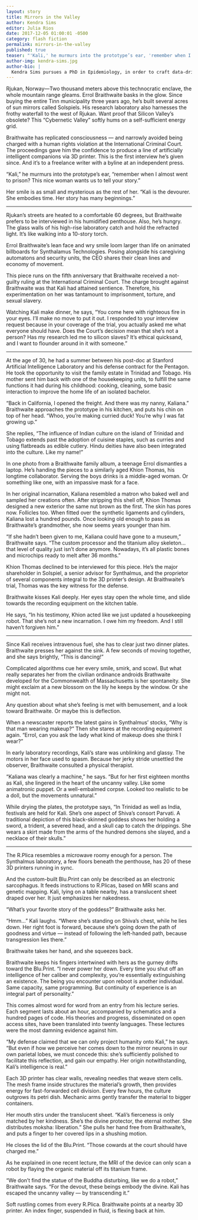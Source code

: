 ```yaml
---
layout: story
title: Mirrors in the Valley
author: Kendra Sims
editor: Julia Rios
date: 2017-12-05 01:00:01 -0500
category: flash fiction
permalink: mirrors-in-the-valley
published: true
teaser: "'Kali,' he murmurs into the prototype’s ear, 'remember when I almost went to prison? This nice woman wants us to tell your story.'"
author-img: kendra-sims.jpg
author-bio: |
  Kendra Sims pursues a PhD in Epidemiology, in order to craft data-driven narratives. When the realities of research don't satisfy her musings on race, mental health, and disability, she turns to fiction. Cross her palm with a cup of tea, and she just might read your Tarot cards.
---
```

Rjukan, Norway—Two thousand meters above this technocratic enclave, the whole mountain range gleams. Errol Braithwaite basks in the glow. Since buying the entire Tinn municipality three years ago, he’s built several acres of sun mirrors called Solspiels. His research laboratory also harnesses the frothy waterfall to the west of Rjukan. Want proof that Silicon Valley’s obsolete? This “Cybernetic Valley” softly hums on a self-sufficient energy grid.

Braithwaite has replicated consciousness — and narrowly avoided being charged with a human rights violation at the International Criminal Court. The proceedings gave him the confidence to produce a line of artificially intelligent companions via 3D printer. This is the first interview he’s given since. And it’s to a freelance writer with a byline at an independent press.

“Kali,” he murmurs into the prototype’s ear, “remember when I almost went to prison? This nice woman wants us to tell your story.”

Her smile is as small and mysterious as the rest of her. “Kali is the devourer. She embodies time. Her story has many beginnings.”

----

Rjukan’s streets are heated to a comfortable 60 degrees, but Braithwaite prefers to be interviewed in his humidified penthouse. Also, he’s hungry. The glass walls of his high-rise laboratory catch and hold the refracted light. It’s like walking into a 10-story torch.

Errol Braithwaite’s lean face and wry smile loom larger than life on animated billboards for Synthalamus Technologies. Posing alongside his caregiving automatons and security units, the CEO shares their clean lines and economy of movement.

This piece runs on the fifth anniversary that Braithwaite received a not-guilty ruling at the International Criminal Court. The charge brought against Braithwaite was that Kali had attained sentience. Therefore, his experimentation on her was tantamount to imprisonment, torture, and sexual slavery.

Watching Kali make dinner, he says, “You come here with righteous fire in your eyes. I’ll make no move to put it out. I responded to your interview request because in your coverage of the trial, you actually asked me what everyone should have. Does the Court’s decision mean that she’s not a person? Has my research led me to silicon slaves? It’s ethical quicksand, and I want to flounder around in it with someone.”

----

At the age of 30, he had a summer between his post-doc at Stanford Artificial Intelligence Laboratory and his defense contract for the Pentagon. He took the opportunity to visit the family estate in Trinidad and Tobago. His mother sent him back with one of the housekeeping units, to fulfill the same functions it had during his childhood: cooking, cleaning, some basic interaction to improve the home life of an isolated bachelor.

“Back in California, I opened the freight. And there was my nanny, Kaliana.” Braithwaite approaches the prototype in his kitchen, and puts his chin on top of her head. “Whoo, you’re making curried duck! You’re why I was fat growing up.”

She replies, “The influence of Indian culture on the island of Trinidad and Tobago extends past the adoption of cuisine staples, such as curries and using flatbreads as edible cutlery. Hindu deities have also been integrated into the culture. Like my name!”

In one photo from a Braithwaite family album, a teenage Errol dismantles a laptop. He’s handing the pieces to a similarly aged Khion Thomas, his longtime collaborator. Serving the boys drinks is a middle-aged woman. Or something like one, with an impassive mask for a face.

In her original incarnation, Kaliana resembled a matron who baked well and sampled her creations often. After stripping this shell off, Khion Thomas designed a new exterior the same nut brown as the first. The skin has pores now. Follicles too. When fitted over the synthetic ligaments and cylinders, Kaliana lost a hundred pounds. Once looking old enough to pass as Braithwaite’s grandmother, she now seems years younger than him.

“If she hadn’t been given to me, Kaliana could have gone to a museum,” Braithwaite says. “The custom processor and the titanium alloy skeleton... that level of quality just isn’t done anymore. Nowadays, it’s all plastic bones and microchips ready to melt after 36 months.”

Khion Thomas declined to be interviewed for this piece. He’s the major shareholder in Solspiel, a senior advisor for Synthalmus, and the proprietor of several components integral to the 3D printer’s design. At Braithwaite’s trial, Thomas was the key witness for the defense.

Braithwaite kisses Kali deeply. Her eyes stay open the whole time, and slide towards the recording equipment on the kitchen table.

He says, “In his testimony, Khion acted like we just updated a housekeeping robot. That she’s not a new incarnation. I owe him my freedom. And I still haven’t forgiven him.”

----

Since Kali receives intravenous fuel, she has to clear just two dinner plates. Braithwaite presses her against the sink. A few seconds of moving together, and she says brightly, “This is dancing!”

Complicated algorithms cue her every smile, smirk, and scowl. But what really separates her from the civilian ordinance androids Brathwaite developed for the Commonwealth of Massachusetts is her spontaneity. She might exclaim at a new blossom on the lily he keeps by the window. Or she might not.

Any question about what she’s feeling is met with bemusement, and a look toward Braithwaite. Or maybe this is deflection.

When a newscaster reports the latest gains in Synthalmus’ stocks, “Why is that man wearing makeup?” Then she stares at the recording equipment again. “Errol, can you ask the lady what kind of makeup does she think I wear?”

In early laboratory recordings, Kali’s stare was unblinking and glassy. The motors in her face used to spasm. Because her jerky stride unsettled the observer, Braithwaite consulted a physical therapist.

“Kaliana was clearly a machine,” he says. “But for her first eighteen months as Kali, she lingered in the heart of the uncanny valley. Like some animatronic puppet. Or a well-embalmed corpse. Looked too realistic to be a doll, but the movements unnatural.”

While drying the plates, the prototype says, “In Trinidad as well as India, festivals are held for Kali. She’s one aspect of Shiva’s consort Parvati. A traditional depiction of this black-skinned goddess shows her holding a sword, a trident, a severed head, and a skull cap to catch the drippings. She wears a skirt made from the arms of the hundred demons she slayed, and a necklace of their skulls.”

----

The R.Plica resembles a microwave roomy enough for a person. The Synthalmus laboratory, a few floors beneath the penthouse, has 20 of these 3D printers running in sync.

And the custom-built Blu.Print can only be described as an electronic sarcophagus. It feeds instructions to R.Plicas, based on MRI scans and genetic mapping. Kali, lying on a table nearby, has a translucent sheet draped over her. It just emphasizes her nakedness.

“What’s your favorite story of the goddess?” Braithwaite asks her.

“Hmm…” Kali laughs. “Where she’s standing on Shiva’s chest, while he lies down. Her right foot is forward, because she’s going down the path of goodness and virtue — instead of following the left-handed path, because transgression lies there.”

Braithwaite takes her hand, and she squeezes back.

Braithwaite keeps his fingers intertwined with hers as the gurney drifts toward the Blu.Print. “I never power her down. Every time you shut off an intelligence of her caliber and complexity, you’re essentially extinguishing an existence. The being you encounter upon reboot is another individual. Same capacity, same programming. But continuity of experience is an integral part of personality.”

This comes almost word for word from an entry from his lecture series. Each segment lasts about an hour, accompanied by schematics and a hundred pages of code. His theories and progress, disseminated on open access sites, have been translated into twenty languages. These lectures were the most damning evidence against him.

“My defense claimed that we can only project humanity onto Kali,” he says. “But even if how we perceive her comes down to the mirror neurons in our own parietal lobes, we must concede this: she’s sufficiently polished to facilitate this reflection, and gain our empathy. Her origin notwithstanding, Kali’s intelligence is real.”

Each 3D printer has clear walls, revealing needles that weave stem cells. The mesh frame inside structures the material’s growth, then provides energy for fast-forwarded cell division. Every few hours, the culture outgrows its petri dish. Mechanic arms gently transfer the material to bigger containers.

Her mouth stirs under the translucent sheet. “Kali’s fierceness is only matched by her kindness. She’s the divine protector, the eternal mother. She distributes moksha: liberation.” She pulls her hand free from Braithwaite’s, and puts a finger to her covered lips in a shushing motion.

He closes the lid of the Blu.Print. “Those cowards at the court should have charged me.”

As he explained in one recent lecture, the MRI of the device can only scan a robot by flaying the organic material off its titanium frame.

“We don’t find the statue of the Buddha disturbing, like we do a robot,” Braithwaite says. “For the devout, these beings embody the divine. Kali has escaped the uncanny valley — by transcending it.”

Soft rustling comes from every R.Plica. Braithwaite points at a nearby 3D printer. An index finger, suspended in fluid, is flexing back at him.
